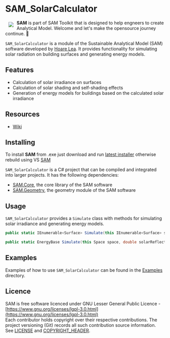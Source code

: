 # SAM_SolarCalculator

<a href="https://github.com/HoareLea/SAM_Excel"><img src="https://github.com/HoareLea/SAM/blob/master/Grasshopper/SAM.Core.Grasshopper/Resources/SAM_Small.png" align="left" hspace="10" vspace="6"></a>

**SAM** is part of SAM Toolkit that is designed to help engneers to create Analytical Model. Welcome and let's make the opensource journey continue. :handshake:

`SAM_SolarCalculator` is a module of the Sustainable Analytical Model (SAM) software developed by [Hoare Lea](https://hoarelea.com/). It provides functionality for simulating solar radiation on building surfaces and generating energy models.

## Features

- Calculation of solar irradiance on surfaces
- Calculation of solar shading and self-shading effects
- Generation of energy models for buildings based on the calculated solar irradiance

## Resources
* [Wiki](https://github.com/HoareLea/SAM/wiki)

## Installing

To install **SAM** from .exe just download and run [latest installer](https://github.com/HoareLea/SAM_Deploy/releases) otherwise rebuild using VS [SAM](https://github.com/HoareLea/SAM)

`SAM_SolarCalculator` is a C# project that can be compiled and integrated into larger projects. It has the following dependencies:

- [SAM.Core](https://github.com/HoareLea/SAM), the core library of the SAM software
- [SAM.Geometry](https://github.com/HoareLea/SAM.Geometry), the geometry module of the SAM software

## Usage

`SAM_SolarCalculator` provides a `Simulate` class with methods for simulating solar irradiance and generating energy models. 

```csharp
public static IEnumerable<Surface> Simulate(this IEnumerable<Surface> surfaces, DateTime dateTime, double timeZone = 0, double inclination = 0, double azimuth = 0, double tolerance = Tolerance.Angle, double areaAdjustment = 1, double altitude = double.NaN, double latitude = double.NaN, double longitude = double.NaN, double diffusedFraction = 0.3, double directFraction = 0.7)
```

```csharp
public static EnergyBase Simulate(this Space space, double solarReflectance, double visibleReflectance, double[] assemblyThicknesses, IEnumerable<Panel> panels, Material sunMaterial, Material skyMaterial, double gridSize = 1, double tolerance = Tolerance.MicroDistance, double offset = 0.1, double factor = 2.5)
```

## Examples

Examples of how to use `SAM_SolarCalculator` can be found in the [Examples](https://github.com/HoareLea/SAM_SolarCalculator/tree/master/Examples) directory. 

## Licence ##

SAM is free software licenced under GNU Lesser General Public Licence - [https://www.gnu.org/licenses/lgpl-3.0.html](https://www.gnu.org/licenses/lgpl-3.0.html)  
Each contributor holds copyright over their respective contributions.
The project versioning (Git) records all such contribution source information.
See [LICENSE](https://github.com/HoareLea/SAM_Template/blob/master/LICENSE) and [COPYRIGHT_HEADER](https://github.com/HoareLea/SAM/blob/master/COPYRIGHT_HEADER.txt).
